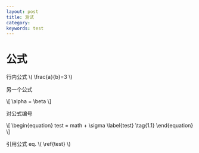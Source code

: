 ```yaml
---
layout: post
title: 测试
category:  
keywords: test 
---
```


# 公式

行内公式 \\( \frac{a}{b}=3 \\)

另一个公式 

\\[ \alpha = \beta \\]

对公式编号

\\[
\begin{equation}
test = math + \sigma
\label{test}
\tag{1.1}
\end{equation}
\\]

引用公式 eq. \\( \ref{test}  \\)

